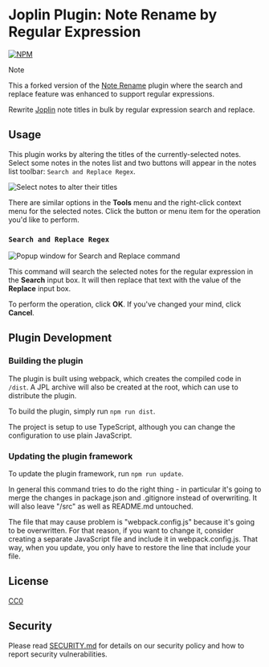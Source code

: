 # Joplin Plugin: Note Rename by Regular Expression

[![NPM](https://github.com/thomasleplus/joplin-plugin-note-rename-regex/workflows/NPM/badge.svg)](https://github.com/thomasleplus/joplin-plugin-note-rename-regex/actions?query=workflow:"NPM")

> [!NOTE]
> This a forked version of the [Note Rename](/cuibonobo/joplin-plugin-note-rename)
> plugin where the search and replace feature was enhanced to support
> regular expressions.

Rewrite [Joplin](https://joplinapp.org/) note titles in bulk by
regular expression search and replace.

## Usage

This plugin works by altering the titles of the currently-selected
notes. Select some notes in the notes list and two buttons will appear
in the notes list toolbar: `Search and Replace Regex`.

![Select notes to alter their titles](./assets/note-rename-regex-toolbar-buttons.png)

There are similar options in the **Tools** menu and the right-click
context menu for the selected notes. Click the button or menu item for
the operation you'd like to perform.

### `Search and Replace Regex`

![Popup window for Search and Replace command](./assets/note-rename-regex-replace.png)

This command will search the selected notes for the regular expression
in the **Search** input box. It will then replace that text with the
value of the **Replace** input box.

To perform the operation, click **OK**. If you've changed your mind,
click **Cancel**.

## Plugin Development

### Building the plugin

The plugin is built using webpack, which creates the compiled code in
`/dist`. A JPL archive will also be created at the root, which can use
to distribute the plugin.

To build the plugin, simply run `npm run dist`.

The project is setup to use TypeScript, although you can change the
configuration to use plain JavaScript.

### Updating the plugin framework

To update the plugin framework, run `npm run update`.

In general this command tries to do the right thing - in particular
it's going to merge the changes in package.json and .gitignore instead
of overwriting. It will also leave "/src" as well as README.md
untouched.

The file that may cause problem is "webpack.config.js" because it's
going to be overwritten. For that reason, if you want to change it,
consider creating a separate JavaScript file and include it in
webpack.config.js. That way, when you update, you only have to restore
the line that include your file.

## License

[CC0](./LICENSE)

## Security

Please read [SECURITY.md](SECURITY.md) for details on our security policy and how to report security vulnerabilities.
